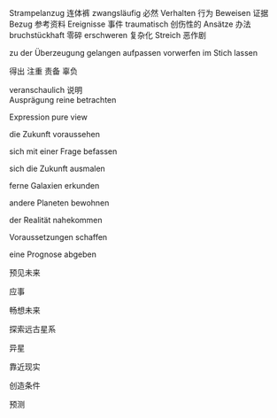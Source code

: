 Strampelanzug 连体裤 
zwangsläufig  必然
Verhalten 行为
Beweisen 证据
Bezug 参考资料
Ereignisse 事件
traumatisch 创伤性的
Ansätze 办法
bruchstückhaft 零碎 
erschweren 复杂化
Streich 恶作剧

zu der Überzeugung gelangen 
aufpassen
vorwerfen
im Stich lassen
  
  
得出 
注重
责备
辜负  

veranschaulich  说明  
Ausprägung
reine
betrachten
  
  Expression
pure
view  
  
  die Zukunft voraussehen

sich mit einer Frage befassen

sich die Zukunft ausmalen

ferne Galaxien erkunden

andere Planeten bewohnen

der Realität nahekommen

Voraussetzungen schaffen

eine Prognose abgeben  

  
  预见未来

应事

畅想未来

探索远古星系

异星

靠近现实

创造条件

预测  
  
  
